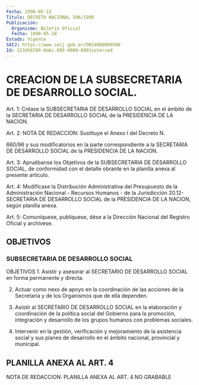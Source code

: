 ```yaml
---
Fecha: 1998-05-13
Título: DECRETO NACIONAL 506/1998
Publicación:
  Organismo: Boletín Oficial
  Fecha: 1998-05-18
Estado: Vigente
SAIJ: https://www.saij.gob.ar/DN19980000506
Id: 123456789-0abc-605-0000-8991soterced
---
```

# CREACION DE LA SUBSECRETARIA DE DESARROLLO SOCIAL.

<a id="1"></a>
Art. 1: Créase la SUBSECRETARIA DE DESARROLLO SOCIAL  en  el ámbito de la SECRETARIA DE DESARROLLO SOCIAL de la PRESIDENCIA DE LA NACION.

<a id="2"></a>
Art.  2: NOTA DE REDACCION: Sustituye el Anexo I del Decreto N.

660/96 y sus modificatorios en la parte correspondiente a la SECRETARIA DE DESARROLLO SOCIAL de la PRESIDENCIA DE LA NACION.

<a id="3"></a>
Art. 3: Apruébanse los Objetivos de la SUBSECRETARIA DE DESARROLLO SOCIAL, de conformidad con el detalle obrante en la  planilla anexa al presente artículo.

<a id="4"></a>
Art. 4: Modifícase la Distribución Administrativa del  Presupuesto de la Administración Nacional - Recursos Humanos - de la Jurisdicción 20.12- SECRETARIA DE DESARROLLO SOCIAL de la PRESIDENCIA DE  LA NACION, según planilla anexa.

<a id="5"></a>
Art. 5: Comuníquese, publíquese, dése a la  Dirección Nacional del Registro  Oficial  y archívese.

## OBJETIVOS

### SUBSECRETARIA DE DESARROLLO SOCIAL

<a id="1"></a>
OBJETIVOS 1. Asistir y asesorar al SECRETARIO DE DESARROLLO SOCIAL  en  forma permanente y directa.

2. Actuar como nexo de apoyo en la coordinación de las acciones  de la Secretaría y de los Organismos que de ella dependen.

3.  Asistir  al SECRETARIO DE DESARROLLO SOCIAL en la elaboración y coordinación de  la política social del Gobierno para la promoción, integración  y desarrollo  de  los  grupos  humanos  con  problemas sociales.

4. Intervenir  en  la  gestión,  verificación  y mejoramiento de la asistencia social y sus planes de desarrollo en el ámbito nacional, provincial y municipal.

## PLANILLA ANEXA AL ART. 4

<a id="1"></a>
NOTA DE REDACCION: PLANILLA ANEXA AL ART. 4 NO GRABABLE